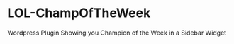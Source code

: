 LOL-ChampOfTheWeek
==================

Wordpress Plugin Showing you Champion of the Week in a Sidebar Widget
